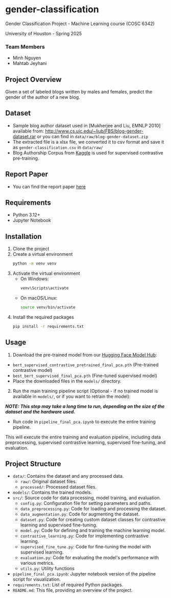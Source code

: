 # gender-classification

Gender Classification Project - Machine Learning course (COSC 6342)

University of Houston - Spring 2025

### Team Members

- Minh Nguyen
- Mahtab Jeyhani

## Project Overview

Given a set of labeled blogs written by males and females, predict
the gender of the author of a new blog.

## Dataset

- Sample blog author dataset used in [Mukherjee and Liu, EMNLP 2010] available
  from: http://www.cs.uic.edu/~liub/FBS/blog-gender-dataset.rar
  or you can find in `data/raw/blog-gender-dataset.zip`
- The extracted file is a xlsx file, we converted it to csv format and save it as
  `gender-classification.csv` in `data/raw/`
- Blog Authorship Corpus from [Kaggle](https://www.kaggle.com/datasets/rtatman/blog-authorship-corpus) is used for supervised contrastive pre-training.

## Report Paper
- You can find the report paper [here](pdf/report.pdf)

## Requirements

- Python 3.12+
- Jupyter Notebook

## Installation

1. Clone the project
2. Create a virtual environment
   ```bash
   python -m venv venv
   ```
3. Activate the virtual environment
   - On Windows:
     ```bash
     venv\Scripts\activate
     ```
   - On macOS/Linux:
     ```bash
     source venv/bin/activate
     ```
4. Install the required packages
   ```bash
   pip install -r requirements.txt
   ```

## Usage
1. Download the pre-trained model from our [Hugging Face Model Hub](https://huggingface.co/ndminhvn/BertContrastiveModel/tree/main):
- `bert_supervised_contrastive_pretrained_final_pca.pth` (Pre-trained contrastive model)
- `best_bert_supervised_final_pca.pth` (Fine-tuned supervised model)
- Place the downloaded files in the `models/` directory.

2. Run the main training pipeline script (Optional - if no trained model is available in `models/`, or if you want to retrain the model):

**_NOTE: This step may take a long time to run, depending on the size of the dataset and the hardware used._**
- Run code in `pipeline_final_pca.ipynb` to execute the entire training pipeline.

<!-- ```bash
python pipeline.py
``` -->

This will execute the entire training and evaluation pipeline, including data preprocessing, supervised contrastive learning, supervised fine-tuning, and evaluation.

<!-- - Or you can run each step separately by running the corresponding scripts in the `src/` directory.
- For example, to run the data preprocessing step (optional - as the processed data is already available in `data/processed/`):
  ```bash
  python src/data_preprocessing.py
  ```
- To run the contrastive learning step (run if no contrastive pre-trained model is available in `models/`):

  **_NOTE: Run only if you want to retrain the contrastive model._**
  ```bash
  python src/contrastive_learning.py
  ```

- To run the supervised fine-tuning step (after contrastive learning, or if a contrastive pre-trained model is available):

  **_NOTE: Run only if you want to retrain the supervised model._**
  ```bash
  python src/supervised_fine_tune.py
  ```

3. Perform model evaluation on train/val/test datasets (Assuming a trained model is available in `models/`):
```bash
python evaluate.py
``` -->

## Project Structure

- `data/`: Contains the dataset and any processed data.
  - `raw/`: Original dataset files.
  - `processed/`: Processed dataset files.
- `models/`: Contains the trained models.
- `src/`: Source code for data processing, model training, and evaluation.
  - `config.py`: Configuration file for setting parameters and paths.
  - `data_preprocessing.py`: Code for loading and processing the dataset.
  - `data_augmentation.py`: Code for augmenting the dataset.
  - `dataset.py`: Code for creating custom dataset classes for contrastive learning and supervised fine-tuning.
  - `model.py`: Code for defining and training the machine learning model.
  - `contrastive_learning.py`: Code for implementing contrastive learning.
  - `supervised_fine_tune.py`: Code for fine-tuning the model with supervised learning.
  - `evaluation.py`: Code for evaluating the model's performance with various metrics.
  - `utils.py`: Utility functions
- `pipeline_final_pca.ipynb`: Jupyter notebook version of the pipeline script for visualization.
- `requirements.txt`: List of required Python packages.
- `README.md`: This file, providing an overview of the project.
